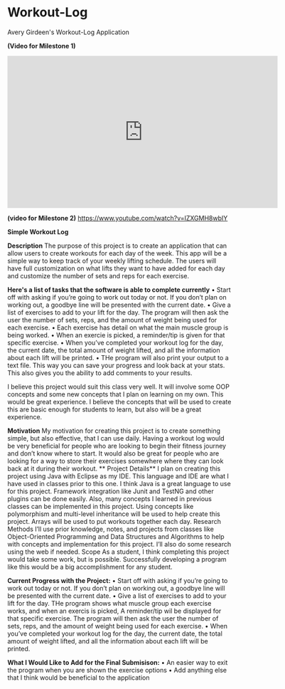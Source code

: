 # Workout-Log
Avery Girdeen's Workout-Log Application 

**(Video for Milestone 1)**
<iframe id="kaltura_player" src="https://cdnapisec.kaltura.com/p/2370711/sp/237071100/embedIframeJs/uiconf_id/42909941/partner_id/2370711?iframeembed=true&playerId=kaltura_player&entry_id=1_sfjt78wj&flashvars[streamerType]=auto&amp;flashvars[localizationCode]=en&amp;flashvars[leadWithHTML5]=true&amp;flashvars[sideBarContainer.plugin]=true&amp;flashvars[sideBarContainer.position]=left&amp;flashvars[sideBarContainer.clickToClose]=true&amp;flashvars[chapters.plugin]=true&amp;flashvars[chapters.layout]=vertical&amp;flashvars[chapters.thumbnailRotator]=false&amp;flashvars[streamSelector.plugin]=true&amp;flashvars[EmbedPlayer.SpinnerTarget]=videoHolder&amp;flashvars[dualScreen.plugin]=true&amp;flashvars[Kaltura.addCrossoriginToIframe]=true&amp;&wid=1_g6e8707g" width="608" height="342" allowfullscreen webkitallowfullscreen mozAllowFullScreen allow="autoplay *; fullscreen *; encrypted-media *" sandbox="allow-forms allow-same-origin allow-scripts allow-top-navigation allow-pointer-lock allow-popups allow-modals allow-orientation-lock allow-popups-to-escape-sandbox allow-presentation allow-top-navigation-by-user-activation" frameborder="0" title="Kaltura Player"></iframe> 

**(video for Milestone 2)**
https://www.youtube.com/watch?v=IZXGMH8wbIY


**Simple Workout Log**

**Description**
The purpose of this project is to create an application that can allow users to create workouts for each day of the week. This app will be a simple way to keep track of your weekly lifting schedule. The users will have full customization on what lifts they want to have added for each day and customize the number of sets and reps for each exercise. 

**Here's a list of tasks that the software is able to complete currently**
•	Start off with asking if you’re going to work out today or not. If you don’t plan on working out, a goodbye line will be presented with the current date. 
•	Give a list of exercises to add to your lift for the day. The program will then ask the user the number of sets, reps, and the amount of weight being used for each exercise. 
• Each exercise has detail on what the main muscle group is being worked.
• When an exercie is picked, a reminder/tip is given for that specific exercise. 
•	When you’ve completed your workout log for the day, the current date, the total amount of weight lifted, and all the information about each lift will be printed.
• THe program will also print your output to a text file. This way you can save your progress and look back at your stats. This also gives you the ability to add comments to your results. 

I believe this project would suit this class very well. It will involve some OOP concepts and some new concepts that I plan on learning on my own. This would be great experience.
I believe the concepts that will be used to create this are basic enough for students to learn, but also will be a great experience.

**Motivation**
My motivation for creating this project is to create something simple, but also effective, that I can use daily. Having a workout log would be very beneficial for people who are looking to begin their fitness journey and don’t know where to start. It would also be great for people who are looking for a way to store their exercises somewhere where they can look back at it during their workout. 
**
Project Details**
I plan on creating this project using Java with Eclipse as my IDE. This language and IDE are what I have used in classes prior to this one. I think Java is a great language to use for this project. Framework integration like Junit and TestNG and other plugins can be done easily. Also, many concepts I learned in previous classes can be implemented in this project. Using concepts like polymorphism and multi-level inheritance will be used to help create this project. Arrays will be used to put workouts together each day. 
Research Methods
I’ll use prior knowledge, notes, and projects from classes like Object-Oriented Programming and Data Structures and Algorithms to help with concepts and implementation for this project. I’ll also do some research using the web if needed. 
Scope
As a student, I think completing this project would take some work, but is possible. Successfully developing a program like this would be a big
accomplishment for any student.



**Current Progress with the Project:**
•	Start off with asking if you’re going to work out today or not. If you don’t plan on working out, a goodbye line will be presented with the current date. 
•	Give a list of exercises to add to your lift for the day. THe program shows what muscle group each exercise works, and when an exercis is picked, A reminder/tip wil be displayed for that specific exercise. The program will then ask the user the number of sets, reps, and the amount of weight being used for each exercise. 
•	When you’ve completed your workout log for the day, the current date, the total amount of weight lifted, and all the information about each lift will be printed.

**What I Would Like to Add for the Final Submisison:**
•	An easier way to exit the program when you are shown the exercise options
•	Add anything else that I think would be beneficial to the application

